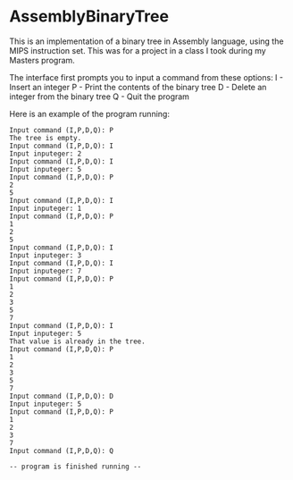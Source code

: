 # AssemblyBinaryTree
This is an implementation of a binary tree in Assembly language, using the MIPS instruction set.  This was for a project in a class I took during my Masters program.

The interface first prompts you to input a command from these options:
I - Insert an integer
P - Print the contents of the binary tree
D - Delete an integer from the binary tree
Q - Quit the program

Here is an example of the program running:

```
Input command (I,P,D,Q): P
The tree is empty.
Input command (I,P,D,Q): I
Input inputeger: 2
Input command (I,P,D,Q): I
Input inputeger: 5
Input command (I,P,D,Q): P
2
5
Input command (I,P,D,Q): I
Input inputeger: 1
Input command (I,P,D,Q): P
1
2
5
Input command (I,P,D,Q): I
Input inputeger: 3
Input command (I,P,D,Q): I
Input inputeger: 7
Input command (I,P,D,Q): P
1
2
3
5
7
Input command (I,P,D,Q): I
Input inputeger: 5
That value is already in the tree.
Input command (I,P,D,Q): P
1
2
3
5
7
Input command (I,P,D,Q): D
Input inputeger: 5
Input command (I,P,D,Q): P
1
2
3
7
Input command (I,P,D,Q): Q

-- program is finished running --
```
